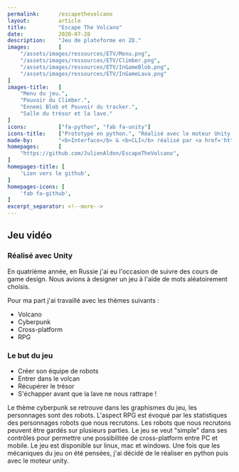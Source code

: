 ```yaml
---
permalink:      /escapethevolcano
layout:         article
title:          "Escape The Volcano"
date:           2020-07-28
description:    "Jeu de plateforme en 2D."
images:         [
    "/assets/images/ressources/ETV/Menu.png",
    "/assets/images/ressources/ETV/Climber.png",
    "/assets/images/ressources/ETV/InGameBlob.png",
    "/assets/images/ressources/ETV/InGameLava.png"
]
images-title:   [
    "Menu du jeu.",
    "Pouvoir du Climber.",
    "Ennemi Blob et Pouvoir du tracker.",
    "Salle du trésor et la lave."
]
icons:          ["fa-python", "fab fa-unity"]
icons-title:    ["Prototypé en python.", "Réalisé avec le moteur Unity en C#."]
made-by:        "<b>Interface</b> & <b>CLI</b> réalisé par <a href='https://github.com/JulienAldon'>Julien Aldon</a>"
homepages:      [
    "https://github.com/JulienAldon/EscapeTheVolcano",
]
homepages-title: [
    'Lien vers le github',
]
homepages-icons: [
    'fab fa-github',
]
excerpt_separator: <!--more-->
---
```

## Jeu vidéo
### Réalisé avec Unity
En quatrième année, en Russie j'ai eu l'occasion de suivre des cours de game design. 
Nous avions à designer un jeu à l'aide de mots aléatoirement choisis.
<!--more-->

Pour ma part j'ai travaillé avec les thèmes suivants :

- Volcano
- Cyberpunk
- Cross-platform
- RPG
            
### Le but du jeu
- Créer son équipe de robots 
- Entrer dans le volcan 
- Récupérer le trésor 
- S'échapper avant que la lave ne nous rattrape !

Le thème cyberpunk se retrouve dans les graphismes du jeu, les personnages sont des robots.
L'aspect RPG est évoqué par les statistiques des personnages robots que nous recrutons. Les robots que nous recrutons peuvent être gardés sur plusieurs parties.
Le jeu se veut "simple" dans ses contrôles pour permettre une possibilitée de cross-platform entre PC et mobile. 
Le jeu est disponible sur linux, mac et windows.
Une fois que les mécaniques du jeu on été pensées, j'ai décidé de le réaliser en python puis avec le moteur unity.